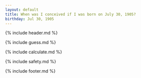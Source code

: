 ```yaml
---
layout: default
title: When was I conceived if I was born on July 30, 1905?
birthday: Jul 30, 1905
---
```


{% include header.md %}

{% include guess.md %}

{% include calculate.md %}

{% include safety.md %}

{% include footer.md %}



